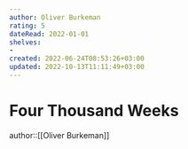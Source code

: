 ```yaml
---
author: Oliver Burkeman
rating: 5
dateRead: 2022-01-01
shelves: 
- 
created: 2022-06-24T08:53:26+03:00
updated: 2022-10-13T11:11:49+03:00
---
```

# Four Thousand Weeks

author::[[Oliver Burkeman]]